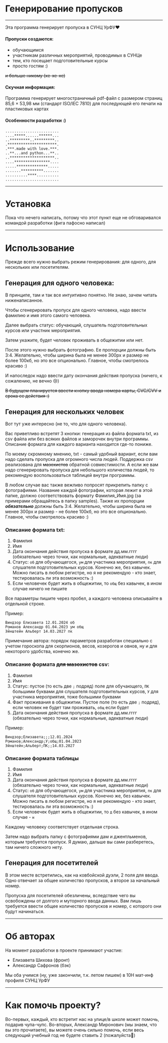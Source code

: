 # Генерирование пропусков

---

Эта программа генерирует пропуска в СУНЦ УрФУ❤

#### Пропуски создаются:

- обучающимся
- участникам различных мероприятий, проводимых в СУНЦе
- тем, кто посещает подготовительные курсы
- просто гостям :)

~~и больше никому (хе-хе-хе)~~


#### Скучная информация:

Программа генерирует многостраничный pdf-файл с размером страниц
85,6 × 53,98 мм (стандарт ISO/IEC 7810) для последующей его печати
на пластиковых картах


#### Особенности разработки :)

````
........................
....*****......******...
..*********..*********..
.**********************.
.***.made with love.***.
..**...and python...**..
..********************..
....****************....
.....**************.....
.......**********.......
..........****..........
........................
````

---

# Установка

Пока что нечего написать,
потому что этот пункт еще не обговаривался
командой разработки (фига пафосно написал)

---

# Использование

Прежде всего нужно выбрать режим генерирования: для одного, для нескольких или посетителям.

## Генерация для одного человека:

В принципе, там и так все интуитивно понятно. Не знаю, зачем читать ниженаписанное.

Чтобы сгенерировать пропуск для одного человека, надо ввести фамилию и имя этого самого человека.

Далее выбрать статус: обучающий, слушатель подготовительных курсов или участник мероприятия.

Затем укажите, будет человек проживать в общежитии или нет.

После этого нужно выбрать фотографию. Ее пропорции должны быть 3:4.
Желательно, чтобы ширина была не менее 300px и размер не более 100кб, но это все опционально.
Главное, чтобы смотрелось красиво :)

И напоследок надо ввести дату окончания действия пропуска (ничего, к сожалению, не вечно 😢)

~~В будущем планируется ввести кнопку ввода номера карты, CVC/CVV и срока ее действия :)~~


## Генерация для нескольких человек

Вот тут уже интересно (не то, что для одного человека).

Вас приветливо встретят 3 кнопки: генерация из файла формата txt, из csv файла 
или без всяких файлов и заморочек внутри программы. Описание формата для каждого варианта находится где-то пониже.

По моему скромному мнению, txt - самый удобный вариант, если вам надо сделать пропуска для огромного числа людей.
Поддержка csv реализована для ~~мазохистов~~ обратной совместимости.
А если же вам надо сгенерировать пропуска для небольшого количества людей, 
то рекомендую воспользоваться таблицей внутри программы. 

В любом случае вас также вежливо попросят прикрепить папку с фотографиями.
Название каждой фотографии, которая лежит в этой папке, должно соответствовать формату Фамилия_Имя.jpg 
(за примерами обращайтесь в папку samples). Также их пропорции ***обязательно*** должны быть 3:4.
Желательно, чтобы ширина была не менее 300px и размер - не более 100кб, но это все опционально.
Главное, чтобы смотрелось красиво :)

### Описание формата txt:
1. Фамилия
2. Имя
3. Дата окончания действия пропуска в формате дд.мм.гггг (обязательно через точки, как нормальные, адекватные люди)
4. Статус: `об` для обучающегося, `ум` для участника мероприятия, `пк` для слушателя подготовительных курсов.
Конечно же, без кавычек. Можно писать в любом регистре, но я не рекомендую - кто знает, 
тестировалась ли эта возможность :)
5. Если человечек будет жить в общежитии, то `общ` без кавычек, в ином случае ничего не пишите

Все параметры пишите через пробел, а каждого человека описывайте в отдельной строке.

Пример:
````
Виндзор Елизавета 12.01.2024 об
Романов Александр 01.04.2023 ум общ
Эйнштейн Альберт 14.03.2027 пк
````

Примечание автора: порядок параметров разработан специально с учетом гороскопа для скорпионов, весов, козерогов и овнов,
ну и для некоторого удобства, конечно же.

### Описание формата ~~для мазохистов~~ csv:
1. Фамилия
2. Имя
3. Статус: пустое (то есть две `;` подряд) поле для обучающего, `ПК` большими буквами 
для слушателя подготовительных курсов, `У` для участника мероприятия, тоже большими буквами
4. Факт проживания в общежитии. Пустое поле (то есть две `;` подряд), если человек не будет там проживать,
`общ` если будет
5. Дата окончания действия пропуска в формате дд.мм.гггг (обязательно через точки, как нормальные, адекватные люди)

Пример:
````
Виндзор;Елизавета;;;12.01.2024
Романов;Александр;У;общ;01.04.2023
Эйнштейн;Альберт;ПК;;14.03.2027
````

### Описание формата таблицы
1. Фамилия
2. Имя
3. Дата окончания действия пропуска в формате дд.мм.гггг (обязательно через точки, как нормальные, адекватные люди)
4. Статус: `об` для обучающегося, `ум` для участника мероприятия, `пк` для слушателя подготовительных курсов. 
Конечно же, без кавычек. Можно писать в любом регистре, но я не рекомендую - кто знает, 
тестировалась ли эта возможность :)
5. Если человечек будет жить в общежитии, то `д` без кавычек, в ином случае - `н`

Каждому человеку соответствует отдельная строка.

Затем надо выбрать папку с фотографиями дам и джентльменов, которым требуется пропуск.
Я думаю, дальше вы сами разберетесь, там ничего сложного нету.

## Генерация для посетителей
В этом месте встретились, как на ковбойской дуэли, 2 поля для ввода.
Одно отвечает за общее количество пропусков, а второе за начальный номер.

Пропуска для посетителей обезличены, вследствие чего вы освобождены от долгого и муторного ввода данных.
Вам лишь требуется ввести общее количество пропусков и номер, с которого они будут начинаться.


---


# Об авторах

На момент разработки в проекте принимают участие:
- Елизавета Шихова (фронт)
- Александр Сафронов (бэк)

Мы оба учимся (ну, уже закончили, т.к. летом пишем) в 10Н мат-инф профиля СУНЦ УрФУ 

---

# Как помочь проекту?

Во-первых, каждый, кто встретит нас на улице/в школе может помочь, подарив чупа-чупс.
Во-вторых, Александр Миронович (мы знаем, что вы это прочитаете), вы можете очень сильно помочь,
если весь следующий учебный год не будете ставить 2 (пожалуйста🙏)
